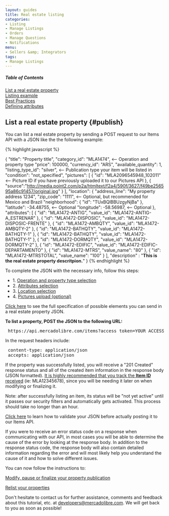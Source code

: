 ```yaml
---
layout: guides
title: Real estate listing
categories: 
- Listing
- Manage Listings
- Orders
- Manage Questions
- Notifications
menu: 
- Sellers &amp; Integrators
tags: 
- Manage Listings
---
```


<div class="contents">
  <h5>Table of Contents</h5>
  <dl>
    <dt><a href="javascript:void(0)" onClick="goToByScroll('publish')">List a real estate property</a></dt>
    <dt><a href="javascript:void(0)" onClick="goToByScroll('list-example')">Listing example</a></dt>
    <dt><a href="javascript:void(0)" onClick="goToByScroll('best-practices')">Best Practices</a></dt>
    <dt><a href="javascript:void(0)" onClick="goToByScroll('list-defining-attributes')">Defining attributes</a></dt>
  </dl>
</div>


List a real estate property 	{#publish}
---------------------------------

You can list a real estate property by sending a POST request to our Items API with a JSON like the the following example:

{% highlight javascript %}

{ 
  "title": "Property title",
  "category_id": "MLA1474", <-- Operation and property type
  "price": 100000,
  "currency_id": "ARS",
  "available_quantity": 1,
  "listing_type_id": "silver", <-- Publication type your item will be listed in
  "condition": "not_specified",
  "pictures": [
    {
      "id": "MLA2096545948_102011" <-- Picture ID if you have previously uploaded it to our Pictures API
    },
    {
      "source":"http://media.point2.com/p2a/htmltext/f2a4/590f/3627/f49be256595a86c91457/original.jpg"
    }
  ],
  "location": {
    "address_line": "My property address 1234",
    "zip_code": "1111", <-- Optional, but recommended for Mexico and Brazil
    "neighborhood": {
      "id": "TUxBQlBBUzgyNjBa"
    },
    "latitude": -34.48755,  <-- Optional
    "longitude": -58.56987, <-- Optional
  },  
  "attributes": [
    {
      "id": "MLA1472-ANTIG",
      "value_id": "MLA1472-ANTIG-A_ESTRENAR"
    },
    {
      "id": "MLA1472-DISPOSIC",
      "value_id": "MLA1472-DISPOSIC-FRENTE"
    },
    {
      "id": "MLA1472-AMBQTY",
      "value_id": "MLA1472-AMBQTY-2"
    },
    {
      "id": "MLA1472-BATHQTY",
      "value_id": "MLA1472-BATHQTY-1"
    },
    {
      "id": "MLA1472-BATHQTY",
      "value_id": "MLA1472-BATHQTY-1"
    },
    {
      "id": "MLA1472-DORMQTY",
      "value_id": "MLA1472-DORMQTY-2"
    },
    {
      "id": "MLA1472-EDIFIC",
      "value_id": "MLA1472-EDIFIC-DEPARTAMENTO"
    },
    {
      "id": "MLA1472-MTRS",
      "value_name": "80"
    },
    {
      "id": "MLA1472-MTRSTOTAL",
      "value_name": "100"
    }
  ],
  "description" : "<b>This is the real estate property descritpion.</b>"
}
{% endhighlight %}

To complete the JSON with the necessary info, follow this steps:

- 1\. [Operation and property type selection](/res-categ-selection)
- 2\. [Attributes selection](/res-attrs-selection)
- 3\. [Location selection](/res-loc-selection)
- 4\. [Pictures upload (optional)](/res-pic-upload)

[Click here](/res-json-full-specs) to see the full specification of possible elements you can send in a real estate property JSON.

**To list a property, POST the JSON to the following URL:**

<pre class="terminal">
 https://api.mercadolibre.com/items?access_token=YOUR_ACCESS_TOKEN
</pre>

In the request headers include:
<pre class="terminal">
 content-type: application/json
 accepts: application/json
</pre>

If the property was successfully listed, you will receive a "201 Created" response status and all of the created item information in the response body (JSON formatted). <u>It is highly recommended that you track the <b>Item ID</b> received</u> (ie: MLA12345678), since you will be needing it later on when modifying or finalizing it.

Note: after successfully listing an item, its status will be "not yet active" until it passes our security filters and automatically gets activated. This process should take no longer than an hour.

[Click here](/res-validate) to learn how to validate your JSON before actually posting it to our Items API.

If you were to receive an error status code on a response when communicating with our API, in most cases you will be able to determine the cause of the error by looking at the response body. In addition to the response status code, the response body will also contain detailed information regarding the error and will most likely help you understand the cause of it and how to solve different issues.

You can now follow the instructions to:

[Modify, pause or finalize your property publication](/res-modify-pause-finalize)

[Relist your properties](/res-relist) 

Don't hesitate to contact us for further assistance, comments and feedback about this tutorial, etc. at <a href="mailto:developers@mercadolibre.com" target="_blank">developers@mercadolibre.com</a>. We will get back to you as soon as possible!

